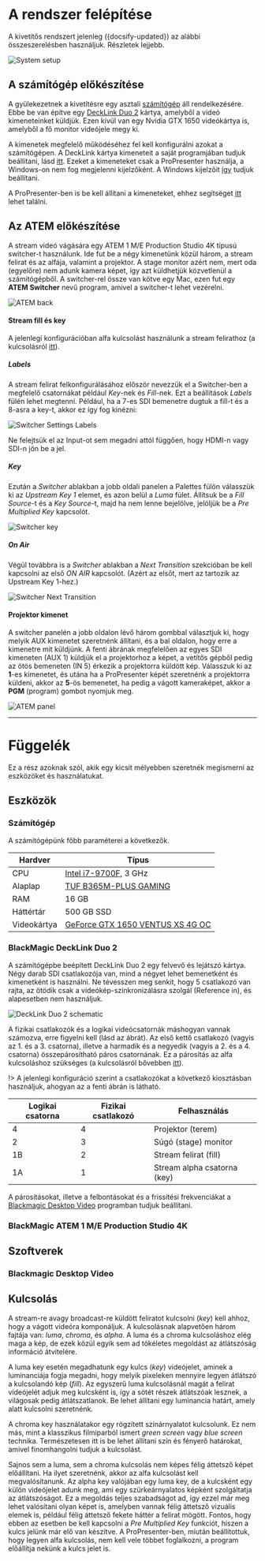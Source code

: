 # A rendszer felépítése

A kivetítős rendszert jelenleg ({docsify-updated}) az alábbi összeszerelésben használjuk. Részletek lejjebb.

![System setup](images/system_setup.png)

## A számítógép előkészítése

A gyülekezetnek a kivetítésre egy asztali [számítógép](#számítógép) áll rendelkezésére. Ebbe be van építve egy [DeckLink Duo 2](#blackmagic-decklink-duo-2) kártya, amelyből a videó kimeneteinket küldjük. Ezen kívül van egy Nvidia GTX 1650 videókártya is, amelyből a fő monitor videójele megy ki.

A kimenetek megfelelő működéséhez fel kell konfigurálni azokat a számítógépen. A DeckLink kártya kimeneteit a saját programjában tudjuk beállítani, lásd [itt](#blackmagic-desktop-video). Ezeket a kimeneteket csak a ProPresenter használja, a Windows-on nem fog megjelenni kijelzőként. A Windows kijelzőit [így]() tudjuk beállítani.

A ProPresenter-ben is be kell állítani a kimeneteket, ehhez segítséget [itt](#TODO) lehet találni.

## Az ATEM előkészítése

A stream videó vágására egy ATEM 1 M/E Production Studio 4K típusú switcher-t használunk. Ide fut be a négy kimenetünk közül három, a stream felirat és az alfája, valamint a projektor. A stage monitor azért nem, mert oda (egyelőre) nem adunk kamera képet, így azt küldhetjük közvetlenül a számítógépből. A switcher-rel össze van kötve egy Mac, ezen fut egy **ATEM Switcher** nevű program, amivel a switcher-t lehet vezérelni.

![ATEM back](images/atem_back_s.png)

#### Stream fill és key

A jelenlegi konfigurációban alfa kulcsolást használunk a stream felirathoz (a kulcsolásról [itt](#kulcsolás)).

##### Labels

A stream felirat felkonfigurálásához először nevezzük el a Switcher-ben a megfelelő csatornákat például _Key_-nek és _Fill_-nek. Ezt a beállítások _Labels_ fülén lehet megtenni. Például, ha a 7-es SDI bemenetre dugtuk a fill-t és a 8-asra a key-t, akkor ez így fog kinézni:

![Switcher Settings Labels](images/switcher_settings_labels.png)

Ne felejtsük el az Input-ot sem megadni attól függően, hogy HDMI-n vagy SDI-n jön be a jel.

##### Key

Ezután a _Switcher_ ablakban a jobb oldali panelen a Palettes fülön válasszük ki az _Upstream Key 1_ elemet, és azon belül a _Luma_ fület. Állítsuk be a _Fill Source_-t és a _Key Source_-t, majd ha nem lenne bejelölve, jelöljük be a _Pre Multiplied Key_ kapcsolót.

![Switcher key](images/switcher_key.png)

##### On Air

Végül továbbra is a _Switcher_ ablakban a _Next Transition_ szekcióban be kell kapcsolni az első _ON AIR_ kapcsolót. (Azért az elsőt, mert az tartozik az Upstream Key 1-hez.)

![Switcher Next Transition](images/switcher_next_transition.png)

#### Projektor kimenet

A switcher panelén a jobb oldalon lévő három gombbal választjuk ki, hogy melyik AUX kimenetet szeretnénk állítani, és a bal oldalon, hogy erre a kimenetre mit küldjünk. A fenti ábrának megfelelően az egyes SDI kimeneten (AUX 1) küldjük el a projektorhoz a képet, a vetítős gépből pedig az ötös bemeneten (IN 5) érkezik a projektorra küldött kép. Válasszuk ki az **1**-es kimenetet, és utána ha a ProPresenter képét szeretnénk a projektorra küldeni, akkor az **5**-ös bemenetet, ha pedig a vágott kameraképet, akkor a **PGM** (program) gombot nyomjuk meg.

![ATEM panel](images/atem_panel_s.png)

---

# Függelék

Ez a rész azoknak szól, akik egy kicsit mélyebben szeretnék megismerni az eszközöket és használatukat.

## Eszközök

### Számítógép

A számítógépünk főbb paraméterei a következők.

| Hardver     | Típus                                                                                                                                           |
| ----------- | ----------------------------------------------------------------------------------------------------------------------------------------------- |
| CPU         | [Intel i7-9700F](https://ark.intel.com/content/www/us/en/ark/products/193738/intel-core-i79700f-processor-12m-cache-up-to-4-70-ghz.html), 3 GHz |
| Alaplap     | [TUF B365M-PLUS GAMING](https://www.asus.com/Motherboards-Components/Motherboards/TUF-Gaming/TUF-B365M-PLUS-GAMING/)                            |
| RAM         | 16 GB                                                                                                                                           |
| Háttértár   | 500 GB SSD                                                                                                                                      |
| Videokártya | [GeForce GTX 1650 VENTUS XS 4G OC](https://www.msi.com/Graphics-Card/GeForce-GTX-1650-VENTUS-XS-4G-OC)                                          |

### BlackMagic DeckLink Duo 2

A számítógépbe beépített DeckLink Duo 2 egy felvevő és lejátszó kártya. Négy darab SDI csatlakozója van, mind a négyet lehet bemenetként és kimenetként is használni. Ne tévesszen meg senkit, hogy 5 csatlakozó van rajta, az ötödik csak a videókép-szinkronizálásra szolgál (Reference in), és alapesetben nem használjuk.

![DeckLink Duo 2 schematic](images/decklink_duo_2.svg "A DeckLink Duo 2 csatlakzói")

A fizikai csatlakozók és a logikai videócsatornák máshogyan vannak számozva, erre figyelni kell (lásd az ábrát). Az első kettő csatlakozó (vagyis az 1. és a 3. csatorna), illetve a harmadik és a negyedik (vagyis a 2. és a 4. csatorna) összepárosítható páros csatornának. Ez a párosítás az alfa kulcsoláshoz szükséges (a kulcsolásról bővebben [itt](#kulcsolás)).

!> A jelenlegi konfiguráció szerint a csatlakozókat a következő kiosztásban használjuk, ahogyan az a fenti ábrán is látható.

| Logikai csatorna | Fizikai csatlakozó | Felhasználás                |
| ---------------- | ------------------ | --------------------------- |
| 4                | 4                  | Projektor (terem)           |
| 2                | 3                  | Súgó (stage) monitor        |
| 1B               | 2                  | Stream felirat (fill)       |
| 1A               | 1                  | Stream alpha csatorna (key) |

A párosításokat, illetve a felbontásokat és a frissítési frekvenciákat a [Blackmagic Desktop Video](#blackmagic-desktop-video) programban tudjuk beállítani.

### BlackMagic ATEM 1 M/E Production Studio 4K

## Szoftverek

### Blackmagic Desktop Video

## Kulcsolás

A stream-re avagy broadcast-re küldött feliratot kulcsolni (_key_) kell ahhoz, hogy a vágott videóra komponáljuk. A kulcsolásnak alapvetően három fajtája van: _luma_, _chroma_, és _alpha_. A luma és a chroma kulcsoláshoz elég maga a kép, de ezek közül egyik sem ad tökéletes megoldást az átlátszóság információ átvitelére.

A luma key esetén megadhatunk egy kulcs (_key_) videójelet, aminek a luminanciája fogja megadni, hogy melyik pixeleken mennyire legyen átlátszó a kulcsolandó kép (_fill_). Az egyszerű luma kulcsolásnál magát a felirat videójelét adjuk meg kulcsként is, így a sötét részek átlátszóak lesznek, a világosak pedig átlátszatlanok. Be lehet állítani egy luminancia határt, amely alatt kulcsolni szeretnénk.

A chroma key használatakor egy rögzített színárnyalatot kulcsolunk. Ez nem más, mint a klasszikus filmiparból ismert _green screen_ vagy _blue screen_ technika. Természetesen itt is be lehet állítani szín és fényerő határokat, amivel finomhangolni tudjuk a kulcsolást.

Sajnos sem a luma, sem a chroma kulcsolás nem képes félig áttetsző képet előállítani. Ha ilyet szeretnénk, akkor az alfa kulcsolást kell megvalósítanunk. Az alpha key valójában egy luma key, de a kulcsként egy külön videójelet adunk meg, ami egy szürkeárnyalatos képként szolgáltatja az átlátszóságot. Ez a megoldás teljes szabadságot ad, így ezzel már meg lehet valósítani olyan képet is, amelyben vannak félig áttetsző vizuális elemek is, például félig áttetsző fekete háttér a felirat mögött. Fontos, hogy ebben az esetben be kell kapcsolni a _Pre Multiplied Key_ funkciót, hiszen a kulcs jelünk már elő van készítve. A ProPresenter-ben, miután beállítottuk, hogy legyen alfa kulcsolás, nem kell vele többet foglalkozni, a program előállítja nekünk a kulcs jelet is.
